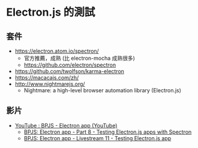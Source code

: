 # Electron.js 的測試

## 套件

* https://electron.atom.io/spectron/
  * 官方推薦，成熟 (比 electron-mocha 成熟很多)
  * https://github.com/electron/spectron
* https://github.com/twolfson/karma-electron
* https://macacajs.com/zh/
* http://www.nightmarejs.org/
  * Nightmare: a high-level browser automation library (Electron.js)


## 影片

* [YouTube : BPJS - Electron app (YouTube)](https://www.youtube.com/playlist?list=PL_gX69xPLi-lBH8I52J-3nEhEQD6_nDs6)
  * [BPJS: Electron app - Part 8 - Testing Electron.js apps with Spectron](https://www.youtube.com/watch?v=OAsoKBFXeGw)
  * [BPJS: Electron app - Livestream 11 - Testing Electron.js app](https://www.youtube.com/watch?v=8EWEaS43NAo)